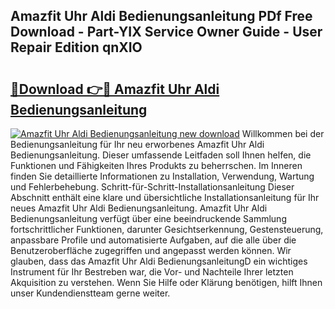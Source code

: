 ## Amazfit Uhr Aldi Bedienungsanleitung PDf Free Download - Part-YIX Service Owner Guide - User Repair Edition qnXIO

# <h2><a href="http://df1lct.blite.top/?on=Amazfit+Uhr+Aldi+Bedienungsanleitung">🔗Download 👉🔴 Amazfit Uhr Aldi Bedienungsanleitung</a></h2>

[![Amazfit Uhr Aldi Bedienungsanleitung new download](https://i.imgur.com/lujVjoI.png)](http://df1lct.blite.top/?on=Amazfit+Uhr+Aldi+Bedienungsanleitung)
Willkommen bei der Bedienungsanleitung für Ihr neu erworbenes Amazfit Uhr Aldi Bedienungsanleitung. Dieser umfassende Leitfaden soll Ihnen helfen, die Funktionen und Fähigkeiten Ihres Produkts zu beherrschen. Im Inneren finden Sie detaillierte Informationen zu Installation, Verwendung, Wartung und Fehlerbehebung. Schritt-für-Schritt-Installationsanleitung Dieser Abschnitt enthält eine klare und übersichtliche Installationsanleitung für Ihr neues Amazfit Uhr Aldi Bedienungsanleitung. Amazfit Uhr Aldi Bedienungsanleitung verfügt über eine beeindruckende Sammlung fortschrittlicher Funktionen, darunter Gesichtserkennung, Gestensteuerung, anpassbare Profile und automatisierte Aufgaben, auf die alle über die Benutzeroberfläche zugegriffen und angepasst werden können. Wir glauben, dass das Amazfit Uhr Aldi BedienungsanleitungD ein wichtiges Instrument für Ihr Bestreben war, die Vor- und Nachteile Ihrer letzten Akquisition zu verstehen. Wenn Sie Hilfe oder Klärung benötigen, hilft Ihnen unser Kundendienstteam gerne weiter.
